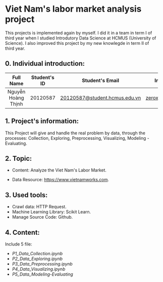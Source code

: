 # Viet Nam's labor market analysis project
This projects is implemented again by myself. I did it in a team in term I of third year when I studied Introdutory Data Science at HCMUS (University of Science). I also improved this project by my new knowlegde in term II of third year. 


## 0. Individual introduction:
| Full Name                  |   Student's ID   | Student's Email                    |      Individual Email              |
|:--------------------------:|:----------------:|:----------------------------------:|:----------------------------------:|
| Nguyễn Hoàng Thịnh         |  20120587        | 20120587@student.hcmus.edu.vn      | zeroxt2002@gmail.com               |

## 1. Project's information: 
This Project will give and handle the real problem by data, through the processes: Collection, Exploring, Preprocessing, Visualizing, Modeling - Evaluating.  

## 2. Topic: 
- Content: Analyze the Viet Nam's Labor Market.

- Data Resource: https://www.vietnamworks.com.


## 3. Used tools:
- Crawl data: HTTP Request.
- Machine Learning Library: Scikit Learn.
- Manage Source Code: Github.

## 4. Content: 
Include 5 file: 
+ *P1_Data_Collection.ipynb*
+ *P2_Data_Exploring.ipynb*
+ *P3_Data_Preprocessing.ipynb*
+ *P4_Data_Visualizing.ipynb*
+ *P5_Data_Modeling-Evaluating*


